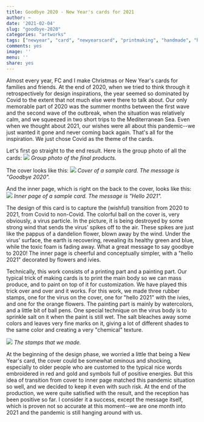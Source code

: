 ```yaml
---
title: Goodbye 2020 - New Year's cards for 2021
author: ~
date: '2021-02-04'
slug: "goodbye-2020"
categories: "artworks"
tags: ["newyear", "card", "newyearscard", "printmaking", "handmade", "handicraft", "covid19", "coronavirus", "2020", "2021"]
comments: yes
image: ''
menu: ''
share: yes
---
```


Almost every year, FC and I make Christmas or New Year's cards for families and friends. At the end of 2020, when we tried to think through it retrospectively for design inspirations, the year seemed so dominated by Covid to the extent that not much else were there to talk about. Our only memorable part of 2020 was the summer months between the first wave and the second wave of the outbreak, when the situation was relatively calm, and we squeezed in two short trips to the Mediterranean Sea. Even when we thought about 2021, our wishes were all about this pandemic--we just wanted it gone and never coming back again. That's all for the inspiration. We just chose Covid as the theme of the cards.

Let's first go straight to the end result. Here is the group photo of all the cards:
![](/images/2021-02-04-goodbye-2020/group.jpg)
*Group photo of the final products.*

The cover looks like this:
![](/images/2021-02-04-goodbye-2020/cover.jpg)
*Cover of a sample card. The message is "Goodbye 2020".*

And the inner page, which is right on the back to the cover, looks like this:
![](/images/2021-02-04-goodbye-2020/page.jpg)
*Inner page of a sample card. The message is "Hello 2021".*

The design of this card is to capture the (wishful) transition from 2020 to 2021, from Covid to non-Covid. The colorful ball on the cover is, very obviously, a virus particle. In the picture, it is being destroyed by some strong wind that sends the virus' spikes off to the air. These spikes are just like the pappus of a dandelion flower, blown away by the wind. Under the virus' surface, the earth is recovering, revealing its healthy green and blue, while the toxic foam is fading away. What a great message to say goodbye to 2020! The inner page is cheerful and conceptually simpler, with a "hello 2021" decorated by flowers and ivies.

Technically, this work consists of a printing part and a painting part. Our typical trick of making cards is to print the main body so we can mass produce, and to paint on top of it for customization. We have played this trick over and over and it works. For this work, we made three rubber stamps, one for the virus on the cover, one for "hello 2021" with the ivies, and one for the orange flowers. The painting part is mainly by watercolors, and a little bit of ball pens. One special technique on the virus body is to sprinkle salt on it when the paint is still wet. The salt bleaches away some colors and leaves very fine marks on it, giving a lot of different shades to the same color and creating a very "chemical" texture.

![](/images/2021-02-04-goodbye-2020/stamps.jpg)
*The stamps that we made.*

At the beginning of the design phase, we worried a little that being a New Year's card, the cover could be somewhat ominous and shocking, especially to older people who are customed to the typical nice words embroidered in red and gold and symbols full of positive energies. But this idea of transition from cover to inner page matched this pandemic situation so well, and we decided to keep it even with such risk. At the end of the production, we were quite satisfied with the result, and the reception has been positive so far. I consider it a success, except the message itself, which is proven not so accurate at this moment--we are one month into 2021 and the pandemic is still hanging around with us.